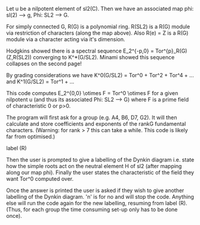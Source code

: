Let u be a nilpotent element of sl2(C). Then we have an associated map phi: sl(2) --> g, Phi: SL2 --> G. 

For simply connected G, R(G) is a polynomial ring. 
R(SL2) is a R(G) module via restriction of characters (along the map above).
Also R(e) = Z is a R(G) module via a character acting via it's dimension.

Hodgkins showed there is a spectral sequence E_2^{-p,0} = Tor^{p}_R(G)(Z,R(SL2)) converging to K^*(G/SL2).
Minami showed this sequence collapses on the second page!

By grading considerations we have K^0(G/SL2) = Tor^0 + Tor^2 + Tor^4 + ... and K^1(G/SL2) = Tor^1 + ...

This code computes E_2^{0,0} \otimes F = Tor^0 \otimes F for a given nilpotent u (and thus its associated Phi: SL2 --> G)
where F is a prime field of characteristic 0 or p>0.

The program will first ask for a group (e.g. A4, B6, D7, G2). It will then calculate and store coefficients and exponents
of the rankG fundamental characters. (Warning: for rank > 7 this can take a while. This code is likely far from optimised.)

label (R)

Then the user is prompted to give a labelling of the Dynkin diagram i.e. state how the simple roots act on the neutral element
H of sl2 (after mapping along our map phi). Finally the user states the characteristic of the field they want Tor^0 computed over. 

Once the answer is printed the user is asked if they wish to give another labelling of the Dynkin diagram. 'n' is for no and
will stop the code. Anything else will run the code again for the new labelling, resuming from label (R). (Thus, for each group the
time consuming set-up only has to be done once).
